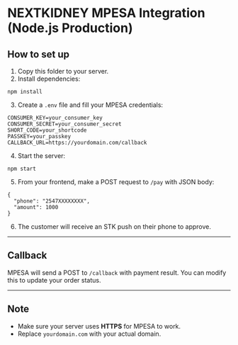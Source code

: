 # NEXTKIDNEY MPESA Integration (Node.js Production)

## How to set up

1. Copy this folder to your server.
2. Install dependencies:

```
npm install
```

3. Create a `.env` file and fill your MPESA credentials:

```
CONSUMER_KEY=your_consumer_key
CONSUMER_SECRET=your_consumer_secret
SHORT_CODE=your_shortcode
PASSKEY=your_passkey
CALLBACK_URL=https://yourdomain.com/callback
```

4. Start the server:

```
npm start
```

5. From your frontend, make a POST request to `/pay` with JSON body:

```
{
  "phone": "2547XXXXXXXX",
  "amount": 1000
}
```

6. The customer will receive an STK push on their phone to approve.

---

## Callback

MPESA will send a POST to `/callback` with payment result. You can modify this to update your order status.

---

## Note

- Make sure your server uses **HTTPS** for MPESA to work.
- Replace `yourdomain.com` with your actual domain.
